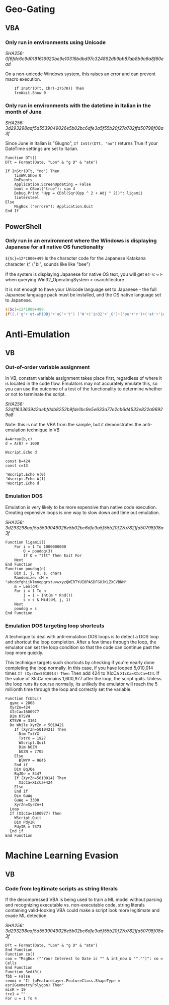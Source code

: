 # Geo-Gating
## VBA
### Only run in environments using Unicode

*SHA256: 0f6fdc6c9d0181616920be9e10316bdbd97c324892db9bb87ab8b9a8a8f60ead*

On a non-unicode Windows system, this raises an error and can prevent macro execution.

```vbscript
    If InStr(DTt, Chr(-27570)) Then
    frmWait.Show 0
```

### Only run in environments with the datetime in Italian in the month of June
*SHA256: 3d293298aaf5d5539049026e5b02bc6dfe3a5f55b20f27a782ffd50798f08a3f*

Since June in Italian is "Giugno", `If InStr(DTt, "no")` returns True if your DateTime settings are set to Italian.

```vbscript
Function DTt()
DTt = Format(Date, "Lon" & "g D" & "ate")

If InStr(DTt, "no") Then
    timWW.Show 0
    DoEvents
    Application.ScreenUpdating = False
    bool = CBool("true"): sim 4
    Debug.Print "Hyp = CDbl(Sqr(Opp ^ 2 + Adj ^ 2))": ligamii
    lintersteel
Else
    MsgBox ("errore"): Application.Quit
End If
```


## PowerShell

### Only run in an environment where the Windows is displaying Japanese for all native OS functionality

`${Sc}=12*1000+499` is the character code for the Japanese Katakana character ビ ("bi", sounds like like "bee")

If the system is displaying Japanese for native OS text, you will get `64-ビット` when querying Win32_OperatingSystem > osarchitecture

It is not enough to have your Unicode language set to Japanese - the full Japanese language pack must be installed, and the OS native language set to Japanese.

```powershell
${Sc}=12*1000+499
if((.('g'+'et-wMIOBj'+'eC'+'t') ('W'+('in32'+'_O')+('pe'+'r')+('at'+'ing')+('Syst'+'em'))).OsArChItecTURe -match [char]`${s`C}){...}
```

# Anti-Emulation
## VB
### Out-of-order variable assignment

In VB, constant variable assignment takes place first, regardless of where it is located in the code flow. Emulators may not accurately emulate this, so you can use the outcome of a test of the functionality to determine whether or not to terminate the script.

*SHA256: 52df163363942aebfddb8252b9fde1bc9e5e633a77e2cb6d4533e822a96929a8*

Note: this is not the VBA from the sample, but it demonstrates the anti-emulation technique in VB

```vbscript
A=Array(b,c)
d = A(0) + 1000

Wscript.Echo d

const b=424
const c=13

'Wscript.Echo A(0)
'Wscript.Echo A(1)
'Wscript.Echo d
```

### Emulation DOS

Emulation is very likely to be more expensive than native code execution. Creating expensive loops is one way to slow down and time out emulation.

*SHA256: 3d293298aaf5d5539049026e5b02bc6dfe3a5f55b20f27a782ffd50798f08a3f*

```vbscript
Function ligamii()
    For i = 1 To 1000000000
        Q = poudog(3)
        If Q = "ttt" Then Exit For
    Next
End Function
Function poudog(n)
    Dim i, j, m, s, chars
    Randomize: cM = "abcdefghijklmnopqrstuvwxyzQWERTYUIOPASDFGHJKLZXCVBNM"
    m = Len(cM)
    For i = 1 To n
        j = 1 + Int(m * Rnd())
        s = s & Mid(cM, j, 1)
    Next
    poudog = s
End Function
```

### Emulation DOS targeting loop shortcuts

A technique to deal with anti-emulation DOS loops is to detect a DOS loop and shortcut the loop completion. After a few times through the loop, the emulator can set the loop condition so that the code can continue past the loop more quickly.

This technique targets such shortcuts by checking if you're nearly done completing the loop normally. In this case, if you have looped 5,010,014 times `If (XyrZn=5010014) Then` Then add 424 to XIcCa `XIcCa=XIcCa+424`. If the value of XIcCa remains 1,600,977 after the loop, the script quits. Unless the loop runs its course normally, its unlikely the emulator will reach the 5 millionth time through the loop and correctly set the variable.

```vbscript
Function fcUbL()
  gymc = 2868
  XyrZn=424
  XIcCa=1600977
  Dim KTSVH
  KTSVH = 3161
  Do While XyrZn < 5010421
    If (XyrZn=5010421) Then
      Dim TxtYX
      TxtYX = 1927
      WScript.Quit
      Dim bOZN
      bOZN = 7705
    Else
      BlWYV = 9645
    End if
    Dim BqJQe
    BqJQe = 8447
    If (XyrZn=5010014) Then
      XIcCa=XIcCa+424
    Else
    End if
    Dim GuWq
    GuWq = 3300
    XyrZn=XyrZn+1
  Loop
  If (XIcCa=1600977) Then
    WScript.Quit
    Dim PdyIR
    PdyIR = 7373
  End if
End Function
```

# Machine Learning Evasion
## VB
### Code from legitimate scripts as string literals

If the decompressed VBA is being used to train a ML model without parsing and recognizing executable vs. non-executable code, string literals containing valid-looking VBA could make a script look more legitimate and evade ML detection

*SHA256: 3d293298aaf5d5539049026e5b02bc6dfe3a5f55b20f27a782ffd50798f08a3f*

```vbscript
DTt = Format(Date, "Lon" & "g D" & "ate")
End Function
Function co()
coo = "MsgBox (""Your Interest to Date is "" & int_now & ""."")": co = Cells
End Function
Function SediR()
fbb = False
remmi = "If (pFeatureLayer.FeatureClass.ShapeType = esriGeometryPolygon) Then"
misR = 19
tre1 = ""
For u = 1 To 4
```
